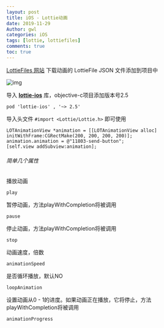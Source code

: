 ```yaml
---
layout: post
title: iOS - Lottie动画
date: 2019-11-29
Author: gwl
categories: iOS
tags: [lottie, lottiefiles]
comments: true
toc: true
---
```




[LottieFiles 网站](https://lottiefiles.com/) 下载动画的 LottieFile  JSON 文件添加到项目中

![img](https://github.com/mouos/image-hosting-service/raw/master/images/2019-11-29-ios-lottie-animation-01.png)

导入 **[lottie-ios](https://github.com/airbnb/lottie-ios)** 库，objective-c项目添加版本号2.5

```
pod 'lottie-ios' , '~> 2.5'
```

导入头文件 `#import <Lottie/Lottie.h>` 即可使用

```
LOTAnimationView *animation = [[LOTAnimationView alloc] initWithFrame:CGRectMake(200, 200, 200, 200)];
animation.animation = @"11803-send-button";
[self.view addSubview:animation];
```

###### 简单几个属性

播放动画

`play`

暂停动画，方法playWithCompletion将被调用

`pause`

停止动画，方法playWithCompletion将被调用

`stop`

动画速度，倍数

`animationSpeed`

是否循环播放，默认NO

`loopAnimation`

设置动画从0 - 1的进度。如果动画正在播放，它将停止，方法playWithCompletion将被调用

`animationProgress`